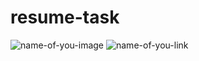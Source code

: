 # resume-task

![name-of-you-image](https://tse4.mm.bing.net/th?id=OIF.yPuaRw3M0lfSzF%2bX7vvbMQ&pid=Api&P=0&w=300&h=300)
![name-of-you-link](https://nostalgic-nobel-d5e1fa.netlify.app/)
